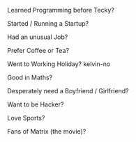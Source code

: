 Learned Programming before Tecky?

Started / Running a Startup?

Had an unusual Job?

Prefer Coffee or Tea?

Went to Working Holiday?
kelvin-no

Good in Maths?

Desperately need a Boyfriend / Girlfriend?

Want to be Hacker?

Love Sports? 

Fans of Matrix (the movie)? 